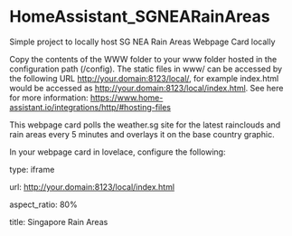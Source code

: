 # HomeAssistant_SGNEARainAreas
Simple project to locally host SG NEA Rain Areas Webpage Card locally

Copy the contents of the WWW folder to your www folder hosted in the configuration path (/config). The static files in www/ can be accessed by the following URL http://your.domain:8123/local/, for example index.html would be accessed as http://your.domain:8123/local/index.html. See here for more information: https://www.home-assistant.io/integrations/http/#hosting-files

This webpage card polls the weather.sg site for the latest rainclouds and rain areas every 5 minutes and overlays it on the base country graphic.

In your webpage card in lovelace, configure the following:

type: iframe

url: http://your.domain:8123/local/index.html

aspect_ratio: 80%

title: Singapore Rain Areas


